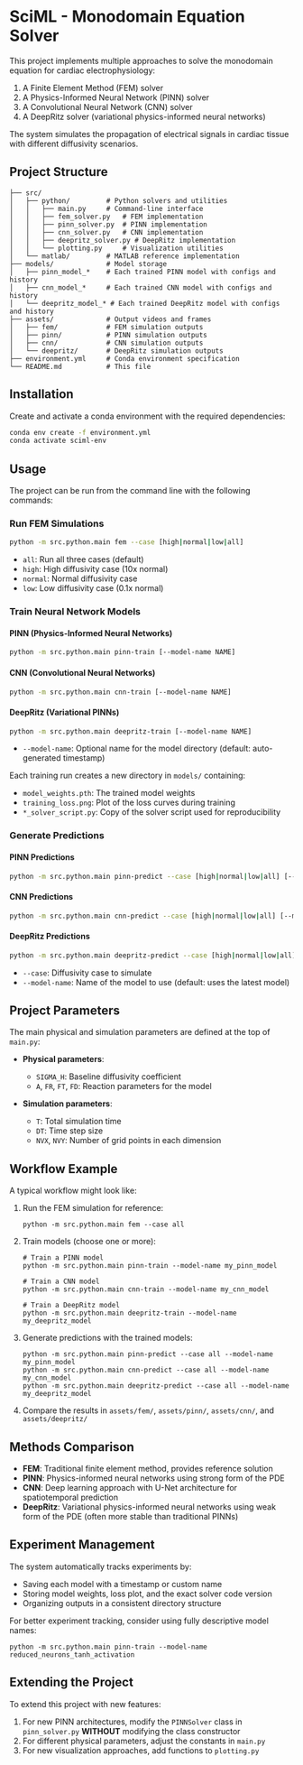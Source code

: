 # SciML - Monodomain Equation Solver

This project implements multiple approaches to solve the monodomain equation for cardiac electrophysiology:

1. A Finite Element Method (FEM) solver
2. A Physics-Informed Neural Network (PINN) solver
3. A Convolutional Neural Network (CNN) solver
4. A DeepRitz solver (variational physics-informed neural networks)

The system simulates the propagation of electrical signals in cardiac tissue with different diffusivity scenarios.

## Project Structure

```
├── src/
│   ├── python/         # Python solvers and utilities
│   │   ├── main.py     # Command-line interface
│   │   ├── fem_solver.py   # FEM implementation
│   │   ├── pinn_solver.py  # PINN implementation
│   │   ├── cnn_solver.py   # CNN implementation
│   │   ├── deepritz_solver.py # DeepRitz implementation
│   │   └── plotting.py     # Visualization utilities
│   └── matlab/         # MATLAB reference implementation
├── models/             # Model storage
│   ├── pinn_model_*    # Each trained PINN model with configs and history
│   ├── cnn_model_*     # Each trained CNN model with configs and history
│   └── deepritz_model_* # Each trained DeepRitz model with configs and history
├── assets/             # Output videos and frames
│   ├── fem/            # FEM simulation outputs
│   ├── pinn/           # PINN simulation outputs
│   ├── cnn/            # CNN simulation outputs
│   └── deepritz/       # DeepRitz simulation outputs
├── environment.yml     # Conda environment specification
└── README.md           # This file
```

## Installation

Create and activate a conda environment with the required dependencies:

```bash
conda env create -f environment.yml
conda activate sciml-env
```

## Usage

The project can be run from the command line with the following commands:

### Run FEM Simulations

```bash
python -m src.python.main fem --case [high|normal|low|all]
```

- `all`: Run all three cases (default)
- `high`: High diffusivity case (10x normal)
- `normal`: Normal diffusivity case
- `low`: Low diffusivity case (0.1x normal)

### Train Neural Network Models

#### PINN (Physics-Informed Neural Networks)
```bash
python -m src.python.main pinn-train [--model-name NAME]
```

#### CNN (Convolutional Neural Networks) 
```bash
python -m src.python.main cnn-train [--model-name NAME]
```

#### DeepRitz (Variational PINNs)
```bash
python -m src.python.main deepritz-train [--model-name NAME]
```

- `--model-name`: Optional name for the model directory (default: auto-generated timestamp)

Each training run creates a new directory in `models/` containing:
- `model_weights.pth`: The trained model weights
- `training_loss.png`: Plot of the loss curves during training
- `*_solver_script.py`: Copy of the solver script used for reproducibility

### Generate Predictions

#### PINN Predictions
```bash
python -m src.python.main pinn-predict --case [high|normal|low|all] [--model-name NAME]
```

#### CNN Predictions
```bash
python -m src.python.main cnn-predict --case [high|normal|low|all] [--model-name NAME]
```

#### DeepRitz Predictions
```bash
python -m src.python.main deepritz-predict --case [high|normal|low|all] [--model-name NAME]
```

- `--case`: Diffusivity case to simulate
- `--model-name`: Name of the model to use (default: uses the latest model)

## Project Parameters

The main physical and simulation parameters are defined at the top of `main.py`:

- **Physical parameters**:
  - `SIGMA_H`: Baseline diffusivity coefficient
  - `A`, `FR`, `FT`, `FD`: Reaction parameters for the model

- **Simulation parameters**:
  - `T`: Total simulation time
  - `DT`: Time step size
  - `NVX`, `NVY`: Number of grid points in each dimension

## Workflow Example

A typical workflow might look like:

1. Run the FEM simulation for reference:
   ```
   python -m src.python.main fem --case all
   ```

2. Train models (choose one or more):
   ```
   # Train a PINN model
   python -m src.python.main pinn-train --model-name my_pinn_model
   
   # Train a CNN model
   python -m src.python.main cnn-train --model-name my_cnn_model
   
   # Train a DeepRitz model
   python -m src.python.main deepritz-train --model-name my_deepritz_model
   ```

3. Generate predictions with the trained models:
   ```
   python -m src.python.main pinn-predict --case all --model-name my_pinn_model
   python -m src.python.main cnn-predict --case all --model-name my_cnn_model
   python -m src.python.main deepritz-predict --case all --model-name my_deepritz_model
   ```

4. Compare the results in `assets/fem/`, `assets/pinn/`, `assets/cnn/`, and `assets/deepritz/`

## Methods Comparison

- **FEM**: Traditional finite element method, provides reference solution
- **PINN**: Physics-informed neural networks using strong form of the PDE
- **CNN**: Deep learning approach with U-Net architecture for spatiotemporal prediction
- **DeepRitz**: Variational physics-informed neural networks using weak form of the PDE (often more stable than traditional PINNs)

## Experiment Management

The system automatically tracks experiments by:
- Saving each model with a timestamp or custom name
- Storing model weights, loss plot, and the exact solver code version
- Organizing outputs in a consistent directory structure

For better experiment tracking, consider using fully descriptive model names:
```
python -m src.python.main pinn-train --model-name reduced_neurons_tanh_activation
```

## Extending the Project

To extend this project with new features:
1. For new PINN architectures, modify the `PINNSolver` class in `pinn_solver.py` **WITHOUT** modifying the class constructor
2. For different physical parameters, adjust the constants in `main.py`
3. For new visualization approaches, add functions to `plotting.py`